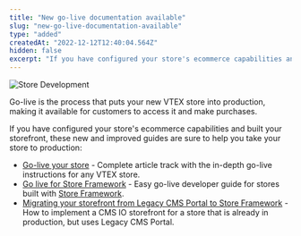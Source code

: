 ```yaml
---
title: "New go-live documentation available"
slug: "new-go-live-documentation-available"
type: "added"
createdAt: "2022-12-12T12:40:04.564Z"
hidden: false
excerpt: "If you have configured your store's ecommerce capabilities and built your storefront, these new and improved guides are sure to help you take your store to production."
---
```


![Store Development](https://cdn.jsdelivr.net/gh/vtexdocs/dev-portal-content@main/images/new-go-live-documentation-available-0.png)

Go-live is the process that puts your new VTEX store into production, making it available for customers to access it and make purchases.

If you have configured your store's ecommerce capabilities and built your storefront, these new and improved guides are sure to help you take your store to production:

- [Go-live your store](https://help.vtex.com/tracks/go-live-your-store--4Ns5FxIiksmjsdX2yOTduM/1iP90RcJvlrfQhnlxM54wo) - Complete article track with the in-depth go-live instructions for any VTEX store.
- [Go live for Store Framework](https://developers.vtex.com/docs/guides/vtex-io-documentation-go-live) - Easy go-live developer guide for stores built with [Store Framework](https://developers.vtex.com/docs/guides/vtex-io-documentation-what-is-vtex-store-framework).
- [Migrating your storefront from Legacy CMS Portal to Store Framework](https://developers.vtex.com/docs/guides/vtex-io-documentation-migrating-storefront-from-legacy-to-io) - How to implement a CMS IO storefront for a store that is already in production, but uses Legacy CMS Portal.
